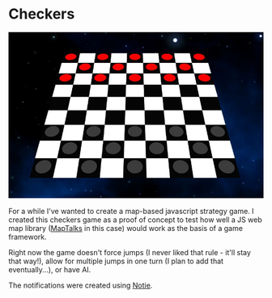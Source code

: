 # Checkers

<img src="img/checkers.JPG">

For a while I've wanted to create a map-based javascript strategy game.  I created this checkers game as a proof of concept to test how well a JS web map library (<a href="https://maptalks.org/" target="_blank">MapTalks</a> in this case) would work as the basis of a game framework.

Right now the game doesn't force jumps (I never liked that rule - it'll stay that way!), allow for multiple jumps in one turn (I plan to add that eventually...), or have AI.

The notifications were created using <a href="https://github.com/jaredreich/notie" target="_blank">Notie</a>.
